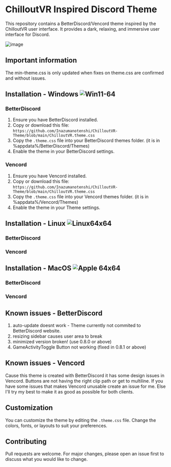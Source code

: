 # ChilloutVR Inspired Discord Theme

This repository contains a BetterDiscord/Vencord theme inspired by the ChilloutVR user interface. It provides a dark, relaxing, and immersive user interface for Discord.

![image](https://github.com/user-attachments/assets/23d6192e-a560-40c4-a0f2-9273f0b1da8b)


## Important information

The min-theme.css is only updated when fixes on theme.css are confirmed and without issues.


## Installation - Windows ![Win11-64](https://github.com/user-attachments/assets/7d608b92-8bc6-45d6-a612-3cb2c54a1594)


### BetterDiscord

1. Ensure you have BetterDiscord installed.
2. Copy or download this file: `https://github.com/Inazumanotenshi/ChilloutVR-Theme/blob/main/ChilloutVR.theme.css`
3. Copy the `.theme.css` file into your BetterDiscord themes folder. (it is in %appdata%/BetterDiscord/Themes)
4. Enable the theme in your BetterDiscord settings.

### Vencord

1. Ensure you have Vencord installed.
2. Copy or download this file: `https://github.com/Inazumanotenshi/ChilloutVR-Theme/blob/main/ChilloutVR.theme.css`
3. Copy the `.theme.css` file into your Vencord themes folder. (it is in %appdata%/Vencord/Themes)
4. Enable the theme in your Theme settings.


## Installation - Linux ![Linux64x64](https://github.com/user-attachments/assets/7e3757a8-7b79-43e5-9a46-7c8a9e9bc527)


### BetterDiscord

### Vencord


## Installation - MacOS ![Apple 64x64](https://github.com/user-attachments/assets/3373dc6e-46e0-4c36-91b3-fc68ab354903)


### BetterDiscord

### Vencord


## Known issues - BetterDiscord

1. auto-update doesnt work - Theme currently not commited to BetterDiscord website.
2. resizing sidebar causes user area to break
3. minimized version broken! (use 0.8.0 or above)
4. GameActivityToggle Button not working (fixed in 0.8.1 or above)

## Known issues - Vencord

Cause this theme is created with BetterDiscord it has some design issues in Vencord. Buttons are not having the right clip path or get to multiline. If you have some issues that makes Vencord unusable create an issue for me. Else I'll try my best to make it as good as possible for both clients.


## Customization

You can customize the theme by editing the `.theme.css` file. Change the colors, fonts, or layouts to suit your preferences.

## Contributing

Pull requests are welcome. For major changes, please open an issue first to discuss what you would like to change.
